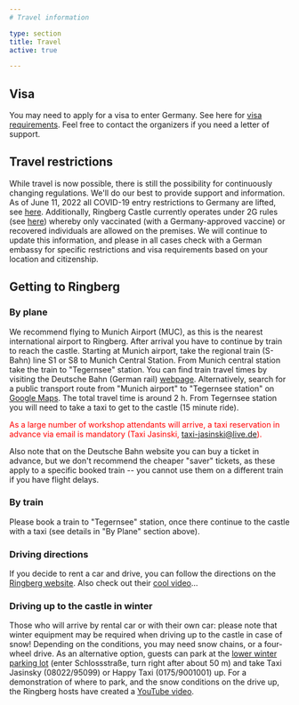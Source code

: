 ```yaml
---
# Travel information

type: section
title: Travel
active: true

---
```


## <i class="fa-solid fa-road-barrier"></i> Visa

You may need to apply for a visa to enter Germany. See here for [visa requirements](https://www.auswaertiges-amt.de/en/visa-service/visabestimmungen-node).
Feel free to contact the organizers if you need a letter of support.

## <i class="fa-solid fa-triangle-exclamation"></i> Travel restrictions

While travel is now possible, there is still the possibility for continuously changing regulations. We'll do our best to provide support and information.
As of June 11, 2022 all COVID-19 entry restrictions to Germany are lifted, see [here](https://www.auswaertiges-amt.de/en/coronavirus/2317268).
Additionally, Ringberg Castle currently operates under 2G rules (see [here](https://www.schloss-ringberg.de/125843/corona)) whereby only vaccinated (with a Germany-approved vaccine) or recovered individuals are allowed on the premises.
We will continue to update this information, and please in all cases check with a German embassy for specific restrictions and visa requirements based on your location and citizenship.

<!--
Entry to Germany is limited to nationals from EU member states, Switzerland, Liechtenstein, Norway, Iceland, and those vaccinated with [vaccines approved in Germany](https://covid19.trackvaccines.org/country/germany/). Exceptions are possible for [researchers and scientists](https://www-bmi-bund-de.translate.goog/SharedDocs/faqs/DE/themen/bevoelkerungsschutz/coronavirus/reisebeschraenkungen-grenzkontrollen/IV-reisebeschraenkungen-im-aussereuropaeischen-luft-und-seeverkehr-einreisen-aus-drittstaat/welche-fachkraefte-und-hoch-qualifizierte-arbeitnehmer-duerfen-einreisen.html?_x_tr_sl=de&_x_tr_tl=en&_x_tr_hl=en&_x_tr_pto=wapp), but we recommend checking with your local German embassy to confirm if these apply to you. Travelers are obligated to provide evidence of a negative COVID-19 PCR test and proof of vaccination or recovery upon entering the country. Additionally, MPIA and HdA are currently operating under 2G rules whereby only vaccinated (with a Germany-approved vaccine) or recovered individuals are allowed on the premises. We will continue to update this information, and please check with a German embassy for specific restrictions and visa requirements based on your location and citizenship.
-->

## Getting to Ringberg

<!-- <p style="color:red;">Update below.</p> -->

### <i class="fa-solid fa-plane"></i> By plane

We recommend flying to Munich Airport (MUC), as this is the nearest international airport to Ringberg.
After arrival you have to continue by train to reach the castle. Starting at Munich airport, take the regional train (S-Bahn) line S1 or S8 to Munich Central Station.
From Munich central station take the train to "Tegernsee" station. You can find train travel times by visiting the
Deutsche Bahn (German rail) [webpage](https://www.bahn.com/en). Alternatively, search for a public transport route from
"Munich airport" to "Tegernsee station" on [Google Maps](https://www.google.de/maps/dir/Munich+International+Airport,+Nordallee+25,+85356+M%C3%BCnchen-Flughafen/Tegernsee/@48.0329904,11.3529496,10z/data=!3m1!4b1!4m18!4m17!1m5!1m1!1s0x479e135923da6d45:0xe3c57a853a56cf4b!2m2!1d11.7764347!2d48.3509684!1m5!1m1!1s0x479d8c219a91bd33:0x41d25a40937a060!2m2!1d11.758016!2d47.7131524!2m3!6e0!7e2!8j1667743200!3e3). The total travel time is around 2 h.
From Tegernsee station you will need to take a taxi to get to the castle (15 minute ride). 

<p style="color:red;">As a large number of workshop attendants will arrive,
a taxi reservation in advance via email is mandatory (Taxi Jasinski, <a href="mailto:taxi-jasinski@live.de">taxi-jasinski@live.de</a>).</p>
Also note that on the Deutsche Bahn website you can buy a ticket in advance,
but we don't recommend the cheaper "saver" tickets,
as these apply to a specific booked train --
you cannot use them on a different train if you have flight delays.

### <i class="fa-solid fa-train"></i> By train

Please book a train to "Tegernsee" station,
once there continue to the castle with a taxi
(see details in "By Plane" section above).


### <i class="fa-solid fa-road"></i> Driving directions
If you decide to rent a car and drive, you can follow the directions on the [Ringberg website](https://www.schloss-ringberg.de/convention-site/contact).
Also check out their [cool video](https://youtu.be/uELPUedThlI)...

### <i class="fa-solid fa-snowflake"></i> Driving up to the castle in winter

Those who will arrive by rental car or with their own car: please note that winter equipment may be required
when driving up to the castle in case of snow! Depending on the conditions, you may need snow chains,
or a four-wheel drive. As an alternative option, guests can park
at the <a href="https://goo.gl/maps/yR5jeWb2WEHnQPNXA">lower winter parking lot</a>
(enter Schlossstraße, turn right after about 50 m) and take
Taxi Jasinsky (08022/95099) or Happy Taxi (0175/9001001) up.
For a demonstration of where to park, and the snow conditions on the drive up, 
the Ringberg hosts have created a <a href="https://youtu.be/Jj0xSUXGKhQ">YouTube video</a>.
